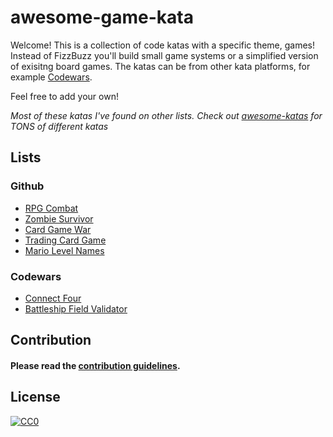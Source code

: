# awesome-game-kata

Welcome! This is a collection of code katas with a specific theme, games! Instead of FizzBuzz you'll build small game systems or a simplified version of exisitng board games. The katas can be from other kata platforms, for example [Codewars](https://www.codewars.com/).

Feel free to add your own!

_Most of these katas I've found on other lists. Check out [awesome-katas](https://github.com/gamontal/awesome-katas) for TONS of different katas_

## Lists

### Github

- [RPG Combat](https://github.com/ardalis/kata-catalog/blob/main/katas/RPG%20Combat.md)
- [Zombie Survivor](https://github.com/ardalis/kata-catalog/blob/main/katas/Zombie%20Survivors.md)
- [Card Game War](https://github.com/gigasquid/wonderland-clojure-katas/tree/master/card-game-war)
- [Trading Card Game](https://github.com/bkimminich/kata-tcg)
- [Mario Level Names](/katas/mario-level-names.md)

### Codewars

- [Connect Four](https://www.codewars.com/kata/56882731514ec3ec3d000009)
- [Battleship Field Validator](https://www.codewars.com/kata/52bb6539a4cf1b12d90005b7)

## Contribution
  
#### Please read the [contribution guidelines](https://github.com/adrocodes/awesome-game-kata/blob/main/CONTRIBUTING.md).

## License

[![CC0](https://i.creativecommons.org/p/zero/1.0/88x31.png)](https://creativecommons.org/publicdomain/zero/1.0/)
